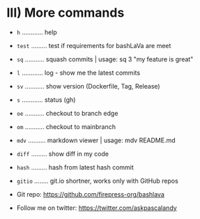 # III) More commands

- `h` ............ help
- `test` ......... test if requirements for bashLaVa are meet
- `sq` ........... squash commits | usage: sq 3 "my feature is great"
- `l` ............ log - show me the latest commits
- `sv` ........... show version (Dockerfile, Tag, Release)
- `s` ............ status (gh)
- `oe` ........... checkout to branch edge
- `om` ........... checkout to mainbranch
- `mdv` .......... markdown viewer | usage: mdv README.md
- `diff` ......... show diff in my code
- `hash` ......... hash from latest hash commit
- `gitio` ........ git.io shortner, works only with GitHub repos

- Git repo: https://github.com/firepress-org/bashlava
- Follow me on twitter: https://twitter.com/askpascalandy
